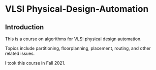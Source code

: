 # VLSI Physical-Design-Automation

## Introduction

This is a course on algorithms for VLSI physical design automation.

Topics include partitioning, floorplanning, placement, routing, and other related issues.

I took this course in Fall 2021.
